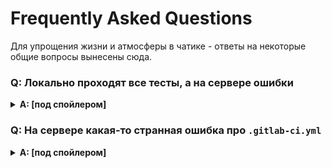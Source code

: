 # Frequently Asked Questions

Для упрощения жизни и атмосферы в чатике - ответы на некоторые общие вопросы вынесены сюда. 


### Q: Локально проходят все тесты, а на сервере ошибки 

<details><summary><b>A: [под спойлером]</b></summary>

В первую очередь нужно проверить, что вы запускайте тесты и линтеры с учётом файла конфигурации (`setup.cfg`).  
Есть 2 варианта как запустить тесты и линтеры 
* Можно запускать из корня проекта, тогда файл подцепится автоматически
  ```shell
  python -m flake8 ./path/to/the/task
  python -m mypy ./path/to/the/task
  python -m pytest ./path/to/the/task
  ```
* Можно запускать из любой директории, но нужно указать файл ручками
  ```shell
  python -m flake8 --config ../../setup.cfg task_name
  python -m mypy --config-file ../../setup.cfg task_name
  python -m pytest -c ../../setup.cfg task_name
  ```
</details>


### Q: На сервере какая-то странная ошибка про `.gitlab-ci.yml`

<details><summary><b>A: [под спойлером]</b></summary>
Перед запуском всех тестов проверяется, что файл `.gitlab-ci.yml` не был изменён.

Для этого дополнительно сравнивается файл `.gitlab-ci.yml` в вашем репозитории и самая последняя версия из публичного репозитория. 
Если файлы различаются, то выкидывается ошибка.  
Возникнуть она может даже если вы не меняли файл, но в публичном репозитории он обновился. 

Решение очень простое:
```shell
git pull upstream master
```
</details>